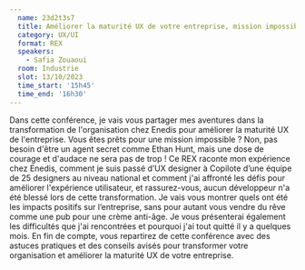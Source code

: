 ```yaml
---
  name: 23d2t3s7
  title: Améliorer la maturité UX de votre entreprise, mission impossible ?  Comment se glisser dans la peau d’Ethan Hunt pour relever ce défi 
  category: UX/UI
  format: REX
  speakers: 
    - Safia Zouaoui
  room: Industrie
  slot: 13/10/2023
  time_start: '15h45'
  time_end: '16h30'
---
```

Dans cette conférence, je vais vous partager mes aventures dans la transformation de l'organisation chez Enedis pour améliorer la maturité UX de l'entreprise. Vous êtes prêts pour une mission impossible ? Non, pas besoin d'être un agent secret comme Ethan Hunt, mais une dose de courage et d'audace ne sera pas de trop !
Ce REX raconte mon expérience chez Enedis, comment je suis passé d’UX designer à Copilote d’une équipe de 25 designers au niveau national et comment j'ai affronté les défis pour améliorer l'expérience utilisateur, et rassurez-vous, aucun développeur n'a été blessé lors de cette transformation. 
Je vais vous montrer quels ont été les impacts positifs sur l’entreprise, sans pour autant vous vendre du rêve comme une pub pour une crème anti-âge.
Je vous présenterai également les difficultés que j'ai rencontrées et pourquoi j'ai tout quitté il y a quelques mois. 
En fin de compte, vous repartirez de cette conférence avec des astuces pratiques et des conseils avisés pour transformer votre organisation et améliorer la maturité UX de votre entreprise. 

